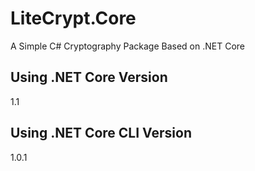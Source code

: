 # LiteCrypt.Core
A Simple C# Cryptography Package Based on .NET Core
## Using .NET Core Version
1.1
## Using .NET Core CLI Version
1.0.1